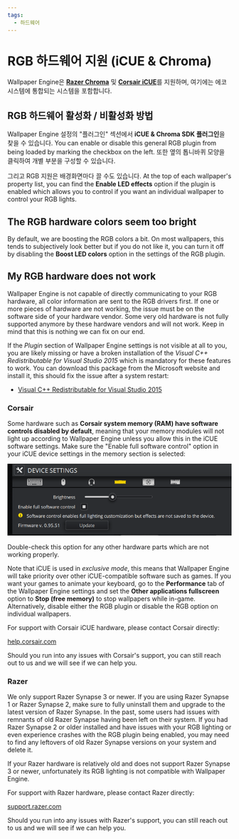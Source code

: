 ```yaml
---
tags:
  - 하드웨어
---
```


# RGB 하드웨어 지원 (iCUE & Chroma)

Wallpaper Engine은 [**Razer Chroma**](https://www.razer.com/chroma) 및 [**Corsair iCUE**](https://www.corsair.com/icue)를 지원하며, 여기에는 에코시스템에 통합되는 시스템을 포함합니다.

## RGB 하드웨어 활성화 / 비활성화 방법

Wallpaper Engine 설정의 "플러그인" 섹션에서 **iCUE & Chroma SDK 플러그인**을 찾을 수 있습니다. You can enable or disable this general RGB plugin from being loaded by marking the checkbox on the left. 또한 옆의 톱니바퀴 모양을 클릭하여 개별 부분을 구성할 수 있습니다.

그리고 RGB 지원은 배경화면마다 끌 수도 있습니다. At the top of each wallpaper's property list, you can find the **Enable LED effects** option if the plugin is enabled which allows you to control if you want an individual wallpaper to control your RGB lights.

## The RGB hardware colors seem too bright

By default, we are boosting the RGB colors a bit. On most wallpapers, this tends to subjectively look better but if you do not like it, you can turn it off by disabling the **Boost LED colors** option in the settings of the RGB plugin.

## My RGB hardware does not work

Wallpaper Engine is not capable of directly communicating to your RGB hardware, all color information are sent to the RGB drivers first. If one or more pieces of hardware are not working, the issue must be on the software side of your hardware vendor. Some very old hardware is not fully supported anymore by these hardware vendors and will not work. Keep in mind that this is nothing we can fix on our end.

If the *Plugin* section of Wallpaper Engine settings is not visible at all to you, you are likely missing or have a broken installation of the *Visual C++ Redistributable for Visual Studio 2015* which is mandatory for these features to work. You can download this package from the Microsoft website and install it, this should fix the issue after a system restart:

* [Visual C++ Redistributable for Visual Studio 2015](https://www.microsoft.com/download/details.aspx?id=48145)

### Corsair

Some hardware such as **Corsair system memory (RAM) have software controls disabled by default**, meaning that your memory modules will not light up according to Wallpaper Engine unless you allow this in the iCUE software settings. Make sure the "Enable full software control" option in your iCUE device settings in the memory section is selected:

![Enable full software control in iCUE](./icue.png)

Double-check this option for any other hardware parts which are not working properly.

Note that iCUE is used in *exclusive mode*, this means that Wallpaper Engine will take priority over other iCUE-compatible software such as games. If you want your games to animate your keyboard, go to the **Performance** tab of the Wallpaper Engine settings and set the **Other applications fullscreen** option to **Stop (free memory)** to stop wallpapers while in-game. Alternatively, disable either the RGB plugin or disable the RGB option on individual wallpapers.

For support with Corsair iCUE hardware, please contact Corsair directly:

[help.corsair.com](https://help.corsair.com/)

Should you run into any issues with Corsair's support, you can still reach out to us and we will see if we can help you.

### Razer
We only support Razer Synapse 3 or newer. If you are using Razer Synapse 1 or Razer Synapse 2, make sure to fully uninstall them and upgrade to the latest version of Razer Synapse. In the past, some users had issues with remnants of old Razer Synapse having been left on their system. If you had Razer Synapse 2 or older installed and have issues with your RGB lighting or even experience crashes with the RGB plugin being enabled, you may need to find any leftovers of old Razer Synapse versions on your system and delete it.

If your Razer hardware is relatively old and does not support Razer Synapse 3 or newer, unfortunately its RGB lighting is not compatible with Wallpaper Engine.

For support with Razer hardware, please contact Razer directly:

[support.razer.com](https://support.razer.com/)

Should you run into any issues with Razer's support, you can still reach out to us and we will see if we can help you.